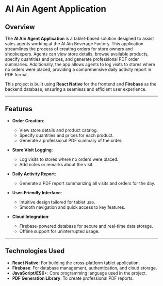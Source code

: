 # Al Ain Agent Application

## Overview

The **Al Ain Agent Application** is a tablet-based solution designed to assist sales agents working at the Al Ain Beverage Factory. This application streamlines the process of creating orders for store owners and shopkeepers. Agents can view store details, browse available products, specify quantities and prices, and generate professional PDF order summaries. Additionally, the app allows agents to log visits to stores where no orders were placed, providing a comprehensive daily activity report in PDF format.

This project is built using **React Native** for the frontend and **Firebase** as the backend database, ensuring a seamless and efficient user experience.

---

## Features

- **Order Creation**: 
  - View store details and product catalog.
  - Specify quantities and prices for each product.
  - Generate a professional PDF summary of the order.

- **Store Visit Logging**:
  - Log visits to stores where no orders were placed.
  - Add notes or remarks about the visit.

- **Daily Activity Report**:
  - Generate a PDF report summarizing all visits and orders for the day.

- **User-Friendly Interface**:
  - Intuitive design tailored for tablet use.
  - Smooth navigation and quick access to key features.

- **Cloud Integration**:
  - Firebase-powered database for secure and real-time data storage.
  - Offline support for uninterrupted usage.

---

## Technologies Used

- **React Native**: For building the cross-platform tablet application.
- **Firebase**: For database management, authentication, and cloud storage.
- **JavaScript/ES6+**: Core programming language used in the project.
- **PDF Generation Library**: To create professional PDF reports.
